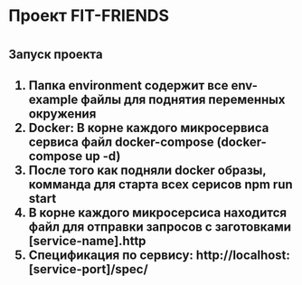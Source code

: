 <h1>Проект FIT-FRIENDS<h1>

<h2>Запуск проекта<h2>
<ol>
  <li>Папка environment содержит все env-example файлы для поднятия переменных окружения</li>
  <li>Docker: В корне каждого микросервиса сервиса файл docker-compose (docker-compose up -d)</li>
  <li>После того как подняли docker образы, комманда для старта всех серисов npm run start</li>
  <li>В корне каждого микросерсиса находится файл для отправки запросов с заготовками [service-name].http</li>
  <li>Спецификация по сервису: http://localhost:[service-port]/spec/</li>
</ol>